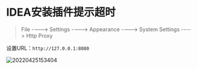 # IDEA安装插件提示超时

> File ----> Settings ----> Appearance ----> System Settings ----> Http Proxy

设置URL：`http://127.0.0.1:8080`

![20220425153404](https://xleixz.oss-cn-nanjing.aliyuncs.com/typora-img/20220425153404.png)

